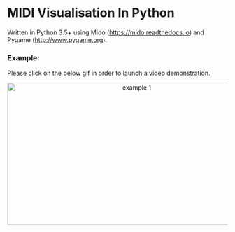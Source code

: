 # MIDI Visualisation In Python

Written in Python 3.5+ using Mido (https://mido.readthedocs.io) and Pygame (http://www.pygame.org).

### Example:

Please click on the below gif in order to launch a video demonstration.

<p align="center">
    <a href="https://youtu.be/FxiKPqy63Gg"><img width="576" height="324" src="https://j.gifs.com/BNWOEX.gif" alt="example 1"></a> 
</p>
